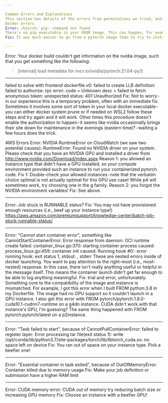 ```yaml
---

Common Errors and Explanations
This section has details of the errors from permutations we tried, and apparent resolutions, should you encounter them.
Docker errors
Error: /bin/sh: pip: command not found
There's no pip executable in your FROM image. This can happen, for example, when you use an nvidia cuda image that doesn't have python installed.
Fix: It was much easier to go from a pytorch image than to try to install python yourself inside an nvidia image. But feel free to try to install python if you're feeling adventurous.

---
```


Error: Your docker build couldn't get information on the nvidia image, such that you get something like the following:
> [internal] load metadata for nvcr.io/nvidia/pytorch:21.04-py3:
 ------
 failed to solve with frontend dockerfile.v0: failed to create LLB definition: failed to authorize: rpc error: code = Unknown desc = failed to fetch anonymous token: unexpected status: 401 Unauthorized
Fix: Not to worry - in our experience this is a temporary problem, often with an immediate fix:
Sometimes it involves some sort of token in your local docker executable - you can either docker system prune or if needed on WSL2 follow these steps and try again and it will work.
Other times this procedure doesn't enable the authorization to happen - it seems like nvidia occasionally brings their site down for maintenance in the evenings (eastern time)? –waiting a few hours does the trick.

AWS Errors
Error: NVIDIA RuntimeError on CloudWatch (we saw two potential causes):
RuntimeError: Found no NVIDIA driver on your system. Please check that you have an NVIDIA GPU and installed a driver from http://www.nvidia.com/Download/index.aspx
Reason 1: you allowed an instance type that didn't have a GPU installed, so your compute environment provided such an instance to run your containerized pytorch code.
Fix 1: Double-check your allowed instances - note that the verbatim choice optimal is not actually optimal for this GPU use case! While p4 will sometimes work, try choosing one in the g family.
Reason 2: you forgot the NVIDIA environment variables!
Fix: See above.

---

Error: Job stuck in RUNNABLE status?
Fix: You may not have provisioned enough resources (i.e., beef up your instance type!) https://aws.amazon.com/premiumsupport/knowledge-center/batch-job-stuck-runnable-status/

---

Error: "Cannot start container error", something like
CannotStartContainerError: Error response from daemon: OCI runtime create failed: container_linux.go:370: starting container process caused: process_linux.go:459: container init caused: Running hook #0:: error running hook: exit status 1, stdout: , stderr
These are nested errors inside of docker launching. You want to pay attention to the right-most (i.e., most-nested) response. In this case, there isn't really anything useful or helpful in the message itself. This means the container launch didn't get far enough to be able to log anything meaningful.
Fix: trial and error, unfortunately. Something core to the compatibility of the image and instance is mismatched.
For example, I got this error when I built FROM python:3.8 in my Dockerfile. The image had no GPU support so it couldn't launch in a GPU instance.
I also got this error with FROM pytorch/pytorch:1.6.0-cuda10.1-cudnn7-runtime on a g4dn instance. CUDA didn't work with that instance's GPU, I'm guessing?
The same thing happened with FROM pytorch:pytorch/latest on a p2instance.

---

Error: "Task failed to start", because of
CannotPullContainerError: failed to register layer: Error processing tar file(exit status 1): write /opt/conda/lib/python3.7/site-packages/torch/lib/libtorch_cuda.so: no space left on device
Fix: You ran out of space on your instance type. Pick a beefier one!

---

Error: "Essential container in task exited", because of OutOfMemoryError: Container killed due to memory usage
Fix: Make your job definition or submission have a higher RAM limit

---

Error: CUDA memory error: CUDA out of memory try reducing batch size or increasing GPU memory
Fix: Choose an instance with a beefier GPU!
